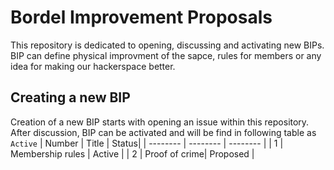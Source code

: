 # Bordel Improvement Proposals

This repository is dedicated to opening, discussing and activating new BIPs. BIP can define physical improvment of the sapce, rules for members or any idea for making our hackerspace better. 

## Creating a new BIP

Creation of a new BIP starts with opening an issue within this repository. After discussion, BIP can be activated and will be find in following table as ``` Active ```
| Number | Title | Status|
| -------- | -------- | -------- |
| 1    | Membership rules | Active    |
| 2  | Proof of crime| Proposed   |
